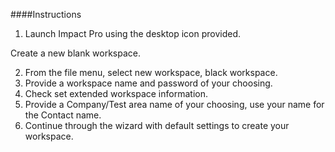 ####Instructions
1.  Launch Impact Pro using the desktop icon provided.
 
Create a new blank workspace. 

2.  From the file menu, select new workspace, black workspace.
3.  Provide a workspace name and password of your choosing.
4.  Check set extended workspace information.
5.  Provide a Company/Test area name of your choosing, use your name for the Contact name.
6.  Continue through the wizard with default settings to create your workspace.
